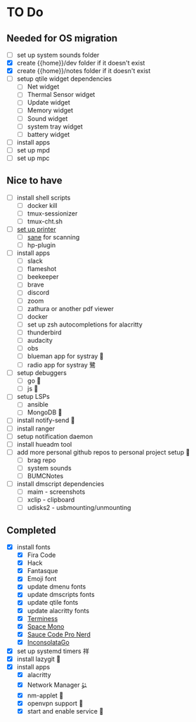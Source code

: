# TO Do

## Needed for OS migration

- [ ] set up system sounds folder
- [X] create {{home}}/dev folder if it doesn't exist
- [X] create {{home}}/notes folder if it doesn't exist
- [ ] setup qtile widget dependencies
  - [ ] Net widget
  - [ ] Thermal Sensor widget
  - [ ] Update widget
  - [ ] Memory widget
  - [ ] Sound widget
  - [ ] system tray widget
  - [ ] battery widget
- [ ] install apps
- [ ] set up mpd
- [ ] set up mpc

## Nice to have

- [ ] install shell scripts
  - [ ] docker kill
  - [ ] tmux-sessionizer
  - [ ] tmux-cht.sh
- [ ] [set up printer](https://unix.stackexchange.com/questions/359531/installing-hp-printer-driver-for-arch-linux)
  - [ ] [sane](https://wiki.archlinux.org/title/SANE) for scanning
  - [ ] hp-plugin
- [ ] install apps
  - [ ] slack
  - [ ] flameshot
  - [ ] beekeeper
  - [ ] brave
  - [ ] discord
  - [ ] zoom
  - [ ] zathura or another pdf viewer
  - [ ] docker
  - [ ] set up zsh autocompletions for alacritty
  - [ ] thunderbird
  - [ ] audacity
  - [ ] obs
  - [ ] blueman app for systray 
  - [ ] radio app for systray 鷺
- [ ] setup debuggers
  - [ ] go 
  - [ ] js 
- [ ] setup LSPs
  - [ ] ansible
  - [ ] MongoDB 
- [ ] install notify-send 
- [ ] install ranger
- [ ] setup notification daemon
- [ ] install hueadm tool
- [ ] add more personal github repos to personal project setup 
  - [ ] brag repo
  - [ ] system sounds
  - [ ] BUMCNotes
- [ ] install dmscript dependencies
  - [ ] maim - screenshots
  - [ ] xclip - clipboard
  - [ ] udisks2 - usbmounting/unmounting

## Completed

- [x] install fonts
  - [x] Fira Code
  - [x] Hack
  - [x] Fantasque
  - [x] Emoji font
  - [x] update dmenu fonts
  - [x] update dmscripts fonts
  - [x] update qtile fonts
  - [x] update alacritty fonts
  - [x] [Terminess](<https://github.com/ryanoasis/nerd-fonts/raw/master/patched-fonts/Terminus/terminus-ttf-4.40.1/Regular/complete/Terminess%20(TTF)%20Nerd%20Font%20Complete.ttf>)
  - [x] [Space Mono](https://github.com/ryanoasis/nerd-fonts/raw/master/patched-fonts/SpaceMono/Regular/complete/Space%20Mono%20Nerd%20Font%20Complete.ttf)
  - [x] [Sauce Code Pro Nerd](https://github.com/ryanoasis/nerd-fonts/raw/master/patched-fonts/SourceCodePro/Regular/complete/Sauce%20Code%20Pro%20Nerd%20Font%20Complete%20Mono.ttf)
  - [x] [InconsolataGo](https://github.com/ryanoasis/nerd-fonts/raw/master/patched-fonts/InconsolataGo/Regular/complete/InconsolataGo%20Nerd%20Font%20Complete.ttf)
- [x] set up systemd timers 祥
- [x] install lazygit 
- [x] install apps
  - [x] alacritty
  - [x] Network Manager ﯱ
  - [x] nm-applet 
  - [x] openvpn support 
  - [x] start and enable service 
